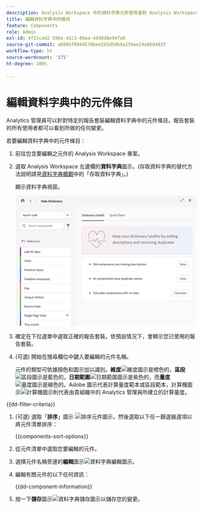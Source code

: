 ```yaml
---
description: Analysis Workspace 中的資料字典允許使用者對 Analysis Workspace 中的各種元件建立目錄和追蹤，包括其預定用途、已核准的元件、重複的元件等等。
title: 編輯資料字典中的條目
feature: Components
role: Admin
exl-id: 4f15cad2-596e-41c3-89aa-4456d8e94fa0
source-git-commit: a6805f0944570bee265d5db9a159ae24e0694837
workflow-type: ht
source-wordcount: '375'
ht-degree: 100%

---
```


# 編輯資料字典中的元件條目

Analytics 管理員可以針對特定的報告套裝編輯資料字典中的元件條目。報告套裝的所有使用者都可以看到所做的任何變更。

若要編輯資料字典中的元件條目：

1. 前往包含要編輯之元件的 Analysis Workspace 專案。

1. 選取 Analysis Workspace 左邊欄的&#x200B;**資料字典**&#x200B;圖示。(存取資料字典的替代方法說明請見[資料字典概觀](/help/analyze/analysis-workspace/components/data-dictionary/data-dictionary-overview.md)中的「存取資料字典」。)

   顯示資料字典視窗。

   ![資料字典管理員檢視](assets/data-dictionary-admin.png)

1. 確定在下拉選單中選取正確的報告套裝。依預設情況下，會顯示您已使用的報告套裝。

1. (可選) 開始在搜尋欄位中鍵入要編輯的元件名稱。

   元件的類型可依據顏色和圖示加以識別。**維度**![維度圖示](https://spectrum.adobe.com/static/icons/workflow_18/Smock_Data_18_N.svg)是橙色的，**區段**![區段圖示](https://spectrum.adobe.com/static/icons/workflow_18/Smock_Segmentation_18_N.svg)是藍色的，**日期範圍**![日期範圍圖示](https://spectrum.adobe.com/static/icons/workflow_18/Smock_Calendar_18_N.svg)是紫色的，而&#x200B;**量度**![量度圖示](https://spectrum.adobe.com/static/icons/workflow_18/Smock_Event_18_N.svg)是綠色的。Adobe 圖示代表計算量度範本或區段範本，計算機圖示![計算機圖示](https://spectrum.adobe.com/static/icons/workflow_18/Smock_Calculator_18_N.svg)則代表由貴組織中的 Analytics 管理員所建立的計算量度。

{{dd-filter-criteria}}

1. (可選) 選取「**排序**」圖示 ![排序元件圖示](https://spectrum.adobe.com/static/icons/workflow_18/Smock_SortOrderDown_18_N.svg)，然後選取以下任一篩選器選項以將元件清單排序：

   {{components-sort-options}}

1. 從元件清單中選取您要編輯的元件。

1. 選擇元件名稱旁邊的&#x200B;**編輯**&#x200B;圖示![資料字典編輯圖示](https://spectrum.adobe.com/static/icons/workflow_18/Smock_Edit_18_N.svg)。

1. 編輯有關元件的以下任何資訊：

   {{dd-component-information}}

1. 按一下&#x200B;**儲存**&#x200B;圖示![資料字典儲存圖示](https://spectrum.adobe.com/static/icons/workflow_18/Smock_SaveFloppy_18_N.svg)以儲存您的變更。
